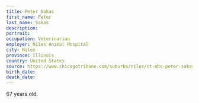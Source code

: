 ```yaml
---
title: Peter Sakas
first_name: Peter
last_name: Sakas
description: 
portrait: 
occupation: Veterinarian
employer: Niles Animal Hospital
city: Niles
province: Illinois
country: United States
source: https://www.chicagotribune.com/suburbs/niles/ct-nhs-peter-sakas-death-tl-0409-20200402-hxkppybmmnec5hy36didqdqkny-story.html
birth_date: 
death_date: 
---
```


67 years old.